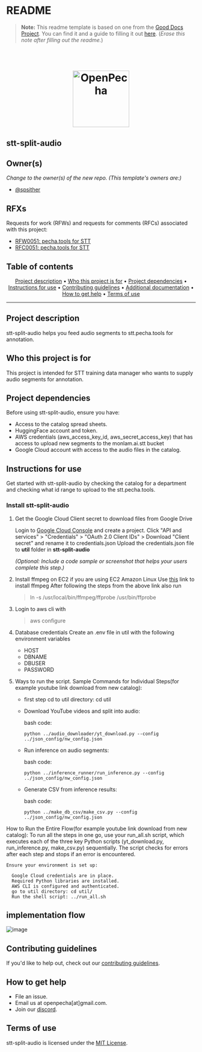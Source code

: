 # README

> **Note:** This readme template is based on one from the [Good Docs Project](https://thegooddocsproject.dev). You can find it and a guide to filling it out [here](https://gitlab.com/tgdp/templates/-/tree/main/readme). (_Erase this note after filling out the readme._)

<h1 align="center">
  <br>
  <a href="https://openpecha.org"><img src="https://avatars.githubusercontent.com/u/82142807?s=400&u=19e108a15566f3a1449bafb03b8dd706a72aebcd&v=4" alt="OpenPecha" width="150"></a>
  <br>
</h1>

## stt-split-audio

## Owner(s)

_Change to the owner(s) of the new repo. (This template's owners are:)_
- [@spsither](https://github.com/spsither)

## RFXs
Requests for work (RFWs) and requests for comments (RFCs) associated with this project:
* [RFW0051: pecha.tools for STT](https://github.com/OpenPecha/Requests/issues/175)
* [RFC0051: pecha.tools for STT](https://github.com/OpenPecha/Requests/issues/214)

## Table of contents
<p align="center">
  <a href="#project-description">Project description</a> •
  <a href="#who-this-project-is-for">Who this project is for</a> •
  <a href="#project-dependencies">Project dependencies</a> •
  <a href="#instructions-for-use">Instructions for use</a> •
  <a href="#contributing-guidelines">Contributing guidelines</a> •
  <a href="#additional-documentation">Additional documentation</a> •
  <a href="#how-to-get-help">How to get help</a> •
  <a href="#terms-of-use">Terms of use</a>
</p>
<hr>

## Project description

stt-split-audio helps you feed audio segments to stt.pecha.tools for annotation.


## Who this project is for
This project is intended for STT training data manager who wants to supply audio segments for annotation.


## Project dependencies
Before using stt-split-audio, ensure you have:
* Access to the catalog spread sheets.
* HuggingFace account and token.
* AWS credentials (aws_access_key_id, aws_secret_access_key) that has access to upload new segments to the monlam.ai.stt bucket
* Google Cloud account with access to the audio files in the catalog.


## Instructions for use
Get started with stt-split-audio by checking the catalog for a department and checking what id range to upload to the stt.pecha.tools.


### Install stt-split-audio
1. Get the Google Cloud Client secret to download files from Google Drive 

    Login to [Google Cloud Console](https://console.cloud.google.com/) and create a project.
   Click "API and services" > "Credentials" > "OAuth 2.0 Client IDs" > Download "Client secret" and rename it to credentials.json
   Upload the credentials.json file to **util** folder in **stt-split-audio**
    
    _(Optional: Include a code sample or screenshot that helps your users complete this step.)_

2. Install ffmpeg on EC2 if you are using EC2 Amazon Linux
    Use [this](https://www.maskaravivek.com/post/how-to-install-ffmpeg-on-ec2-running-amazon-linux/) link to install ffmpeg
    After following the steps from the above link also run 
    > ln -s /usr/local/bin/ffmpeg/ffprobe /usr/bin/ffprobe

3. Login to aws cli with 
    > aws configure

4. Database credentials 
    Create an .env file in util with the following environment variables 
    - HOST
    - DBNAME
    - DBUSER
    - PASSWORD

5. Ways to run the script. 
  Sample Commands for Individual Steps(for example youtube link download from new catalog):

    - first step cd to util directory: cd util 
    
    - Download YouTube videos and split into audio:

      bash code:
      ```
      python ../audio_downloader/yt_download.py --config ../json_config/nw_config.json
      ```
    - Run inference on audio segments:

      bash code:
      ```
      python ../inference_runner/run_inference.py --config ../json_config/nw_config.json
      ```
    - Generate CSV from inference results:

      bash code:
      ```
      python ../make_db_csv/make_csv.py --config ../json_config/nw_config.json
      ```
  How to Run the Entire Flow(for example youtube link download from new catalog):
    To run all the steps in one go, use your run_all.sh script, which executes each of the three key Python scripts (yt_download.py, run_inference.py, make_csv.py) sequentially. The script checks for errors after each step and stops if an error is encountered.

    Ensure your environment is set up:

      Google Cloud credentials are in place.
      Required Python libraries are installed.
      AWS CLI is configured and authenticated.
      go to util directory: cd util/
      Run the shell script: ../run_all.sh

      
## implementation flow
![image](https://github.com/user-attachments/assets/147443db-60b3-4f7c-af54-b47e0ecea799)

## Contributing guidelines
If you'd like to help out, check out our [contributing guidelines](/CONTRIBUTING.md).


## How to get help
* File an issue.
* Email us at openpecha[at]gmail.com.
* Join our [discord](https://discord.com/invite/7GFpPFSTeA).


## Terms of use
stt-split-audio is licensed under the [MIT License](/LICENSE.md).
